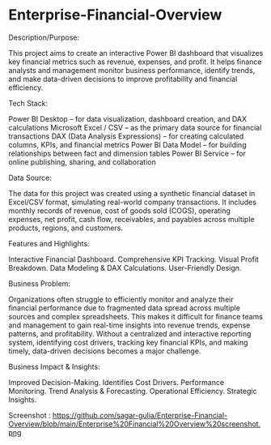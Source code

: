 # Enterprise-Financial-Overview

Description/Purpose:

This project aims to create an interactive Power BI dashboard that visualizes key financial metrics such as revenue, expenses, and profit. It helps finance analysts and management monitor business performance, identify trends, and make data-driven decisions to improve profitability and financial efficiency.

Tech Stack:

Power BI Desktop – for data visualization, dashboard creation, and DAX calculations
Microsoft Excel / CSV – as the primary data source for financial transactions
DAX (Data Analysis Expressions) – for creating calculated columns, KPIs, and financial metrics
Power BI Data Model – for building relationships between fact and dimension tables
Power BI Service  – for online publishing, sharing, and collaboration

Data Source:

The data for this project was created using a synthetic financial dataset in Excel/CSV format, simulating real-world company transactions. It includes monthly records of revenue, cost of goods sold (COGS), operating expenses, net profit, cash flow, receivables, and payables across multiple products, regions, and customers.

Features and Highlights:

Interactive Financial Dashboard.
Comprehensive KPI Tracking.
Visual Profit Breakdown.
Data Modeling & DAX Calculations.
User-Friendly Design.

Business Problem:

Organizations often struggle to efficiently monitor and analyze their financial performance due to fragmented data spread across multiple sources and complex spreadsheets. This makes it difficult for finance teams and management to gain real-time insights into revenue trends, expense patterns, and profitability. Without a centralized and interactive reporting system, identifying cost drivers, tracking key financial KPIs, and making timely, data-driven decisions becomes a major challenge.

Business Impact & Insights:

Improved Decision-Making.
Identifies Cost Drivers.
Performance Monitoring.
Trend Analysis & Forecasting.
Operational Efficiency.
Strategic Insights.

Screenshot :
https://github.com/sagar-gulia/Enterprise-Financial-Overview/blob/main/Enterprise%20Financial%20Overview%20screenshot.png
